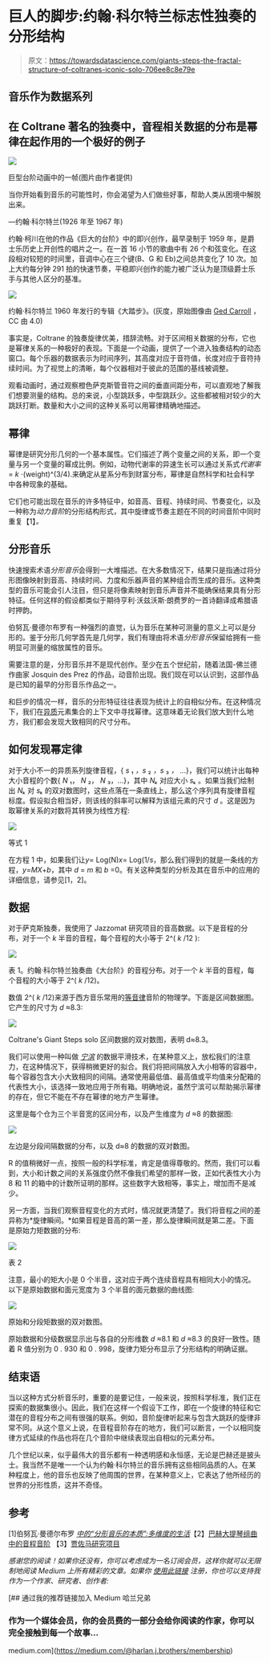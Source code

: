 # 巨人的脚步:约翰·科尔特兰标志性独奏的分形结构

> 原文：<https://towardsdatascience.com/giants-steps-the-fractal-structure-of-coltranes-iconic-solo-706ee8c8e79e>

## 音乐作为数据系列

## 在 Coltrane 著名的独奏中，音程相关数据的分布是幂律在起作用的一个极好的例子

![](img/6a69b89dcffed1a2becd44a26647e049.png)

巨型台阶动画中的一帧(图片由作者提供)

当你开始看到音乐的可能性时，你会渴望为人们做些好事，帮助人类从困境中解脱出来。

—约翰·科尔特兰(1926 年至 1967 年)

约翰·柯川在他的作品《巨大的台阶》中的即兴创作，最早录制于 1959 年，是爵士乐历史上开创性的唱片之一。在一首 16 小节的歌曲中有 26 个和弦变化。在这段相对较短的时间里，音调中心在三个键(B、G 和 Eb)之间总共变化了 10 次。加上大约每分钟 291 拍的快速节奏，平稳即兴创作的能力被广泛认为是顶级爵士乐手与其他人区分的基准。

![](img/211b172bb25849788ff9847da29c8918.png)

约翰·科尔特兰 1960 年发行的专辑《大踏步》。(灰度，原始图像由 [Ged Carroll](https://www.flickr.com/photos/renaissancechambara/) ，CC 由 4.0)

事实是，Coltrane 的独奏旋律优美，措辞流畅。对于区间相关数据的分布，它也是幂律关系的一种极好的表现。下面是一个动画，提供了一个进入独奏结构的动态窗口。每个乐器的数据表示为时间序列，其高度对应于音符值，长度对应于音符持续时间。为了视觉上的清晰，每个仪器相对于彼此的范围的基线被调整。

观看动画时，通过观察橙色萨克斯管音符之间的垂直间距分布，可以直观地了解我们想要测量的结构。总的来说，小型跳跃多，中型跳跃少。这些都被相对较少的大跳跃打断。数量和大小之间的这种关系可以用幂律精确地描述。

## 幂律

幂律是研究分形几何的一个基本属性。它们描述了两个变量之间的关系，即一个变量与另一个变量的幂成比例。例如，动物代谢率的异速生长可以通过关系式*代谢率* = *k* ⋅(weight)^(3/4).来确定从星系分布到财富分布，幂律是自然科学和社会科学中各种现象的基础。

它们也可能出现在音乐的许多特征中，如音高、音程、持续时间、节奏变化，以及一种称为*动力音阶*的分形结构形式，其中旋律或节奏主题在不同的时间音阶中同时重复【1】*。*

## 分形音乐

快速搜索术语*分形音乐*会得到一大堆描述。在大多数情况下，结果只是指通过将分形图像映射到音高、持续时间、力度和乐器声音的某种组合而生成的音乐。这种类型的音乐可能会引人注目，但只是将像素映射到音乐声音并不能确保结果具有分形特征。任何这样的假设都类似于期待亨利·沃兹沃斯·朗费罗的一首诗翻译成希腊语时押韵。

伯努瓦·曼德尔布罗有一种强烈的直觉，认为音乐在某种可测量的意义上可以是分形的。鉴于分形几何学首先是几何学，我们有理由将术语*分形音乐*保留给拥有一些明显可测量的缩放属性的音乐。

需要注意的是，分形音乐并不是现代创作。至少在五个世纪前，随着法国-佛兰德作曲家 Josquin des Prez 的作品，动音阶出现。我们现在可以认识到，这部作品是已知的最早的分形音乐作品之一。

和巨步的情况一样，音乐的分形特征往往表现为统计上的自相似分布。在这种情况下，我们在[异质](https://statisticsbyjim.com/basics/heterogeneity/)元素集合的上下文中寻找幂律。这意味着无论我们放大到什么地方，我们都会发现大致相同的尺寸分布。

## 如何发现幂定律

对于大小不一的异质系列旋律音程，{ *s* ₁ *，s* ₂ *，s* ₃ *，* …}，我们可以统计出每种大小音程的个数{ *N* ₁， *N* ₂， *N* ₃，…}，其中 *Nₖ* 对应大小 *sₖ* 。如果当我们绘制出 *Nₖ* 对 *sₖ* 的双对数图时，这些点落在一条直线上，那么这个序列具有旋律音程标度。假设拟合相当好，则该线的斜率可以解释为该组元素的尺寸 *d* 。这是因为取幂律关系的对数将其转换为线性方程:

![](img/a6d52415dc66ab4030b8caa9eef84005.png)

等式 1

在方程 1 中，如果我们让*y*= Log(N)*x*= Log(1/*s*，那么我们得到的就是一条线的方程，*y*=*MX*+*b*，其中 *d* = *m* 和 *b* =0。有关这种类型的分析及其在音乐中的应用的详细信息，请参见[1，2]。

## 数据

对于萨克斯独奏，我使用了 Jazzomat 研究项目的音高数据。以下是音程的分布，对于一个 *k* 半音的音程，每个音程的大小等于 2^( *k* /12 ):

![](img/0bae0f0542b58ce43554ff0c2bf422d9.png)

表 1。约翰·科尔特兰独奏曲《大台阶》的音程分布。对于一个 *k* 半音的音程，每个音程的大小等于 2^( *k* /12)。

数值 2^( *k* /12)来源于西方音乐常用的[等音律](https://www.wikiwand.com/en/12_equal_temperament)音阶的物理学。下面是区间数据图。它产生的尺寸为 *d* ≈8.3:

![](img/d3018dbc15776503a79b1a88e2fe4fd7.png)

Coltrane's Giant Steps solo 区间数据的双对数图，表明 d≈8.3。

我们可以使用一种叫做 [*宁滨*](https://www.geeksforgeeks.org/binning-in-data-mining/) 的数据平滑技术，在某种意义上，放松我们的注意力，在这种情况下，获得稍微更好的拟合。我们将把间隔放入大小相等的容器中，每个容器包含大小大致相同的间隔。通常使用最低值、最高值或平均值来分配箱的代表性大小，该选择一致地应用于所有箱。明确地说，虽然宁滨可以帮助揭示幂律的存在，但它不能在不存在幂律的地方产生幂律。

这里是每个仓为三个半音宽的区间分布，以及产生维度为 *d* ≈8 的数据图:

![](img/e040948ec9930fd8aaa852b2d5fc00ed.png)

左边是分段间隔数据的分布，以及 d≈8 的数据的双对数图。

R 的值稍微好一点，按照一般的科学标准，肯定是值得尊敬的。然而，我们可以看到，大小和计数之间的关系强度仍然不像我们希望的那样一致，正如代表性大小为 8 和 11 的箱中的计数所证明的那样。这些数字大致相等，事实上，增加而不是减少。

另一方面，当我们观察音程变化的方式时，情况就更清楚了。我们将音程之间的差异称为*旋律瞬间。*如果音程是音高的第一差，那么旋律瞬间就是第二差。下面是原始力矩数据的分布:

![](img/eee59001b3c11d52f490633601be6a79.png)

表 2

注意，最小的矩大小是 0 个半音，这对应于两个连续音程具有相同大小的情况。以下是原始数据和面元宽度为 3 个半音的面元数据的曲线图:

![](img/e98ea11561f0f0d5d59147ecc0c74e7b.png)

原始和分段矩数据的双对数图。

原始数据和分级数据显示出与各自的分形维数 *d* ≈8.1 和 *d* ≈8.3 的良好一致性。随着 R 值分别为 0 . 930 和 0 . 998，旋律力矩分布显示了分形结构的明确证据。

## 结束语

当以这种方式分析音乐时，重要的是要记住，一般来说，按照科学标准，我们正在探索的数据集很小。因此，我们在这样一个假设下工作，即在一个旋律的特征和它潜在的音程分布之间有很强的联系。例如，音阶旋律听起来与包含大跳跃的旋律非常不同。从这个意义上说，在音程音阶存在的地方，我们可以断言，一个以相同旋律方式延续的作品也将在几个音阶中继续表现出自相似的元素分布。

几个世纪以来，似乎最伟大的音乐都有一种透明感和永恒感，无论是巴赫还是披头士。我当然不是唯一一个认为约翰·科尔特兰的音乐拥有这些相同品质的人。在某种程度上，他的音乐也反映了他周围的世界，在某种意义上，它表达了他所经历的世界的分形性质，这并不奇怪。

## 参考

[1]伯努瓦·曼德尔布罗 [*中的“分形音乐的本质”:多维度的生活*](https://www.worldscientific.com/worldscibooks/10.1142/8238)【2】[巴赫大提琴组曲中的音程音阶](https://www.researchgate.net/publication/52005995_Intervallic_Scaling_in_the_Bach_Cello_Suites)
【3】[贾佐马研究项目](https://jazzomat.hfm-weimar.de/index.html)

*感谢您的阅读！如果你还没有，你可以考虑成为一名订阅会员，这样你就可以无限制地阅读 Medium 上所有精彩的文章。如果你* [*使用此链接*](https://medium.com/@harlan.j.brothers/membership) *注册，你也可以支持我作为一个作家、研究者、创作者:*

[](https://medium.com/@harlan.j.brothers/membership) [## 通过我的推荐链接加入 Medium 哈兰兄弟

### 作为一个媒体会员，你的会员费的一部分会给你阅读的作家，你可以完全接触到每一个故事…

medium.com](https://medium.com/@harlan.j.brothers/membership)